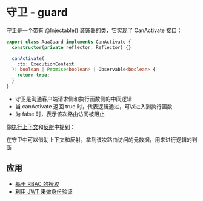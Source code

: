 # 守卫 - guard

守卫是一个带有 @Injectable() 装饰器的类，它实现了 CanActivate 接口：

```typescript
export class AaaGuard implements CanActivate {
  constructor(private reflector: Reflector) {}

  canActivate(
    ctx: ExecutionContext
  ): boolean | Promise<boolean> | Observable<boolean> {
    return true;
  }
}
```

- 守卫是沟通客户端请求侧和执行函数侧的中间逻辑
- 当 canActivate 返回 true 时，代表逻辑通过，可以进入到执行函数
- 为 false 时，表示该次路由访问被阻止

像[执行上下文](/nest/context)和[反射](/nest/metadata-and-reflector)中提到：

在守卫中可以借助上下文和反射，拿到该次路由访问的元数据，用来进行逻辑的判断

## 应用

- [基于 RBAC 的授权](/nest/RBAC-role)
- [利用 JWT 来做身份验证](/nest/jwt-for-auth)